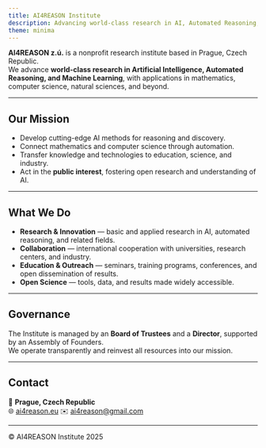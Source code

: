 ```yaml
---
title: AI4REASON Institute
description: Advancing world-class research in AI, Automated Reasoning, and Machine Learning.
theme: minima
---
```


**AI4REASON z.ú.** is a nonprofit research institute based in Prague, Czech Republic.  
We advance **world-class research in Artificial Intelligence, Automated Reasoning, and Machine Learning**, with applications in mathematics, computer science, natural sciences, and beyond.

---

## Our Mission
- Develop cutting-edge AI methods for reasoning and discovery.  
- Connect mathematics and computer science through automation.  
- Transfer knowledge and technologies to education, science, and industry.  
- Act in the **public interest**, fostering open research and understanding of AI.

---

## What We Do
- **Research & Innovation** — basic and applied research in AI, automated reasoning, and related fields.  
- **Collaboration** — international cooperation with universities, research centers, and industry.  
- **Education & Outreach** — seminars, training programs, conferences, and open dissemination of results.  
- **Open Science** — tools, data, and results made widely accessible.

---

## Governance
The Institute is managed by an **Board of Trustees** and a **Director**, supported by an Assembly of Founders.  
We operate transparently and reinvest all resources into our mission.

---

## Contact
📍 **Prague, Czech Republic**  
🌐 [ai4reason.eu](https://ai4reason.eu)
✉️ ai4reason@gmail.com

---

© AI4REASON Institute 2025
